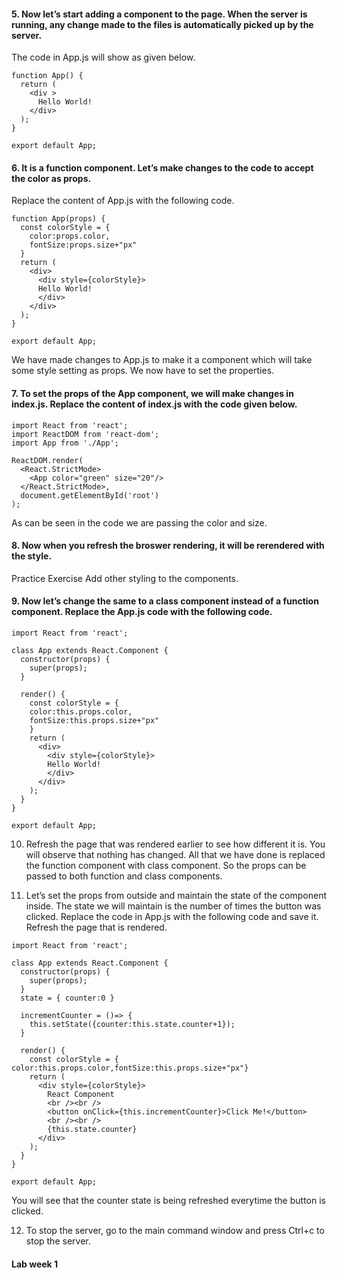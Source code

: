 #### 5. Now let’s start adding a component to the page. When the server is running, any change made to the files is automatically picked up by the server.
The code in App.js will show as given below.
```
function App() {
  return (
    <div >
      Hello World!
    </div>
  );
}

export default App;
```


#### 6. It is a function component. Let’s make changes to the code to accept the color as props.

Replace the content of App.js with the following code.

```
function App(props) {
  const colorStyle = {
    color:props.color,
    fontSize:props.size+"px"
  }
  return (
    <div>
      <div style={colorStyle}>
      Hello World!
      </div>
    </div>
  );
}

export default App;
```
We have made changes to App.js to make it a component which will take some style setting as props. We now have to set the properties.

#### 7. To set the props of the App component, we will make changes in index.js. Replace the content of index.js with the code given below.

```
import React from 'react';
import ReactDOM from 'react-dom';
import App from './App';

ReactDOM.render(
  <React.StrictMode>
    <App color="green" size="20"/>
  </React.StrictMode>,
  document.getElementById('root')
);
```
As can be seen in the code we are passing the color and size.

#### 8. Now when you refresh the broswer rendering, it will be rerendered with the style.

Practice Exercise
Add other styling to the components.

#### 9. Now let’s change the same to a class component instead of a function component. Replace the App.js code with the following code.
```
import React from 'react';

class App extends React.Component {
  constructor(props) {
    super(props);
  }

  render() {
    const colorStyle = {
    color:this.props.color,
    fontSize:this.props.size+"px"
    }
    return (
      <div>
        <div style={colorStyle}>
        Hello World!
        </div>
      </div>
    );
  }
}

export default App;
```

10. Refresh the page that was rendered earlier to see how different it is. You will observe that nothing has changed. All that we have done is replaced the function component with class component. So the props can be passed to both function and class components.

11. Let’s set the props from outside and maintain the state of the component inside. The state we will maintain is the number of times the button was clicked. Replace the code in App.js with the following code and save it. Refresh the page that is rendered.
```
import React from 'react';

class App extends React.Component {
  constructor(props) {
    super(props);
  }
  state = { counter:0 }

  incrementCounter = ()=> {
    this.setState({counter:this.state.counter+1});
  }

  render() {
    const colorStyle = { color:this.props.color,fontSize:this.props.size+"px"}
    return (
      <div style={colorStyle}>
        React Component
        <br /><br />
        <button onClick={this.incrementCounter}>Click Me!</button>
        <br /><br />
        {this.state.counter}
      </div>
    );
  }
}

export default App;
```

You will see that the counter state is being refreshed everytime the button is clicked.

12. To stop the server, go to the main command window and press Ctrl+c to stop the server.

#### Lab week 1